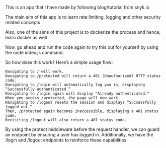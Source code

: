 This is an app that I have made by following blog/tutorial from snyk.io

The main aim of this app is to learn rate limiting, logging and other security related concepts

Also, one of the aims of this project is to dockerize the process and hence, learn docker as well

Now, go ahead and run the code again to try this out for yourself by using the node index.js command.

So how does this work? Here’s a simple usage flow:

    Navigating to / will work.
    Navigating to /protected will return a 401 (Unauthorized) HTTP status code.
    Navigating to /login will automatically log you in, displaying “Successfully authenticated.”
    Navigating to /login again will display “Already authenticated.” 
    When you access /protected, the page will now work.
    Navigating to /logout resets the session and displays “Successfully logged out.”
    Then, /protected again becomes inaccessible, displaying a 401 status code.
    Revisiting /logout will also return a 401 status code.

By using the protect middleware before the request handler, we can guard an endpoint by ensuring a user has logged in. Additionally, we have the /login and /logout endpoints to reinforce these capabilities.
